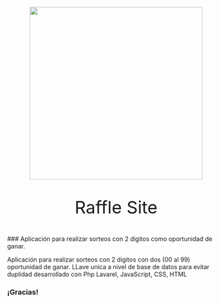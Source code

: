 <p align="center"><a href="https://laravel.com" target="_blank"><img src="https://raw.githubusercontent.com/laravel/art/master/logo-lockup/5%20SVG/2%20CMYK/1%20Full%20Color/laravel-logolockup-cmyk-red.svg" width="400"></a></p>

<p align="center" style="font-size:40px;">
Raffle Site
</p>
### Aplicación para realizar sorteos con 2 digitos como oportunidad de ganar.

Aplicación para realizar sorteos con 2 digitos con dos (00 al 99) oportunidad de ganar. LLave unica a nivel de base de datos para evitar duplidad desarrollado con Php Lavarel, JavaScript, CSS, HTML

### ¡Gracias!
